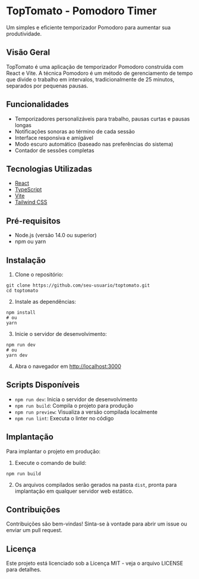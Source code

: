 # TopTomato - Pomodoro Timer

Um simples e eficiente temporizador Pomodoro para aumentar sua produtividade.

## Visão Geral

TopTomato é uma aplicação de temporizador Pomodoro construída com React e Vite. A técnica Pomodoro é um método de gerenciamento de tempo que divide o trabalho em intervalos, tradicionalmente de 25 minutos, separados por pequenas pausas.

## Funcionalidades

- Temporizadores personalizáveis para trabalho, pausas curtas e pausas longas
- Notificações sonoras ao término de cada sessão
- Interface responsiva e amigável
- Modo escuro automático (baseado nas preferências do sistema)
- Contador de sessões completas

## Tecnologias Utilizadas

- [React](https://reactjs.org/)
- [TypeScript](https://www.typescriptlang.org/)
- [Vite](https://vitejs.dev/)
- [Tailwind CSS](https://tailwindcss.com/)

## Pré-requisitos

- Node.js (versão 14.0 ou superior)
- npm ou yarn

## Instalação

1. Clone o repositório:

```
git clone https://github.com/seu-usuario/toptomato.git
cd toptomato
```

2. Instale as dependências:

```
npm install
# ou
yarn
```

3. Inicie o servidor de desenvolvimento:

```
npm run dev
# ou
yarn dev
```

4. Abra o navegador em [http://localhost:3000](http://localhost:3000)

## Scripts Disponíveis

- `npm run dev`: Inicia o servidor de desenvolvimento
- `npm run build`: Compila o projeto para produção
- `npm run preview`: Visualiza a versão compilada localmente
- `npm run lint`: Executa o linter no código

## Implantação

Para implantar o projeto em produção:

1. Execute o comando de build:

```
npm run build
```

2. Os arquivos compilados serão gerados na pasta `dist`, pronta para implantação em qualquer servidor web estático.

## Contribuições

Contribuições são bem-vindas! Sinta-se à vontade para abrir um issue ou enviar um pull request.

## Licença

Este projeto está licenciado sob a Licença MIT - veja o arquivo LICENSE para detalhes.